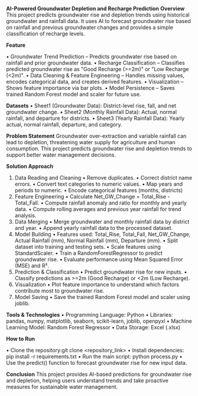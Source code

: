 **AI-Powered Groundwater Depletion and Recharge Prediction** 
**Overview**
This project predicts groundwater rise and depletion trends using historical groundwater and rainfall data. It uses AI to forecast groundwater rise based on rainfall and previous groundwater changes and provides a simple classification of recharge levels.

**Feature**

•	Groundwater Trend Prediction – Predicts groundwater rise based on rainfall and prior groundwater data.
•	Recharge Classification – Classifies predicted groundwater rise as "Good Recharge (>=2m)" or "Low Recharge (<2m)".
•	Data Cleaning & Feature Engineering – Handles missing values, encodes categorical data, and creates derived features.
•	Visualization – Shows feature importance via bar plots.
•	Model Persistence – Saves trained Random Forest model and scaler for future use.

**Datasets**
•	Sheet1 (Groundwater Data): District-level rise, fall, and net groundwater change.
•	Sheet2 (Monthly Rainfall Data): Actual, normal rainfall, and departure for districts.
•	Sheet3 (Yearly Rainfall Data): Yearly actual, normal rainfall, departure, and category.

**Problem Statement**
Groundwater over-extraction and variable rainfall can lead to depletion, threatening water supply for agriculture and human consumption. This project predicts groundwater rise and depletion trends to support better water management decisions.

**Solution Approach**

1.	Data Reading and Cleaning 
       •	Remove duplicates.
       •	Correct district name errors.
       •	Convert text categories to numeric values.
       •	Map years and periods to numeric.
       •	Encode categorical features (months, districts)
2. Feature Engineering
       •	Calculate Net_GW_Change = Total_Rise - Total_Fall.
       •	Compute rainfall anomaly and ratio for monthly and yearly data.
       •	Compute rolling averages and previous year rainfall for trend analysis.
3. Data Merging
       •	Merge groundwater and monthly rainfall data by district and year.
       •	Append yearly rainfall data to the processed dataset.
4. Model Building
       •	Features used: Total_Rise, Total_Fall, Net_GW_Change, Actual Rainfall (mm), Normal Rainfall (mm), Departure (mm).
       •	Split dataset into training and testing sets.
       •	Scale features using StandardScaler.
       •	Train a RandomForestRegressor to predict groundwater rise.
       •	Evaluate performance using Mean Squared Error (MSE) and R².
5. Prediction & Classification
       •	Predict groundwater rise for new inputs.
       •	Classify predictions as >=2m (Good Recharge) or <2m (Low Recharge).
6. Visualization
       •	Plot feature importance to understand which factors contribute most to groundwater rise.
7. Model Saving
       •	Save the trained Random Forest model and scaler using joblib.

**Tools & Technologies**
•	Programming Language: Python
•	Libraries: pandas, numpy, matplotlib, seaborn, scikit-learn, joblib, openpyxl
•	Machine Learning Model: Random Forest Regressor
•	Data Storage: Excel (.xlsx)

**How to Run**

•	Clone the repository:git clone <repository_link>
•	Install dependencies: pip install -r requirements.txt
•	Run the main script: python process.py
•	Use the predict() function to forecast groundwater rise for new input data.

**Conclusion**
This project provides AI-based predictions for groundwater rise and depletion, helping users understand trends and take proactive measures for sustainable water management.

